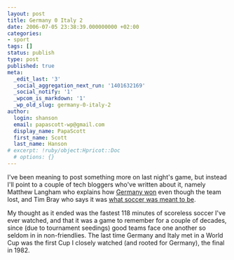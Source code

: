 ```yaml
---
layout: post
title: Germany 0 Italy 2
date: 2006-07-05 23:38:39.000000000 +02:00
categories:
- sport
tags: []
status: publish
type: post
published: true
meta:
  _edit_last: '3'
  _social_aggregation_next_run: '1401632169'
  _social_notify: '1'
  _wpcom_is_markdown: '1'
  _wp_old_slug: germany-0-italy-2
author:
  login: shanson
  email: papascott-wp@gmail.com
  display_name: PapaScott
  first_name: Scott
  last_name: Hanson
# excerpt: !ruby/object:Hpricot::Doc
  # options: {}
---
```

<p>I've been meaning to post something more on last night's game, but instead I'll point to a couple of tech bloggers who've written about it, namely Matthew Langham who explains how <a href="http://www.silentpenguin.com/archives/2006/07/germany_loses_a_1.html">Germany won</a> even though the team lost, and Tim Bray who says it was <a href="http://www.tbray.org/ongoing/When/200x/2006/07/04/Germany-0-Italy-2">what soccer was meant to be</a>.</p>
<p>My thought as it ended was the fastest 118 minutes of scoreless soccer I've ever watched, and that it was a game to remember for a couple of decades, since (due to tournament seedings) good teams face one another so seldom in in non-friendlies. The last time Germany and Italy met in a World Cup was the first Cup I closely watched (and rooted for Germany), the final in 1982.</p>
